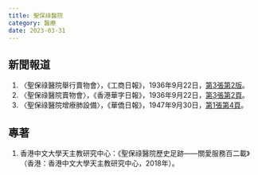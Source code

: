 ```yaml
---
title: 聖保祿醫院
category: 醫療
date: 2023-03-31
---
```

<adsense></adsense>

## 新聞報道
1. 〈聖保祿醫院舉行賣物會〉，《工商日報》，1936年9月22日，[第3張第2版](https://mmis.hkpl.gov.hk/coverpage/-/coverpage/view?_coverpage_WAR_mmisportalportlet_hsf=%E8%81%96%E4%BF%9D%E7%A5%BF%E9%86%AB%E9%99%A2&_coverpage_WAR_mmisportalportlet_actual_q=%28%20verbatim_dc.collection%3A%28%22Old%5C%20HK%5C%20Newspapers%22%29%20%29%20AND+%28%20%28%20allTermsMandatory%3A%28true%29%20OR+all_dc.title%3A%28%E8%81%96%E4%BF%9D%E7%A5%BF%E9%86%AB%E9%99%A2%29%20OR+all_dc.creator%3A%28%E8%81%96%E4%BF%9D%E7%A5%BF%E9%86%AB%E9%99%A2%29%20OR+all_dc.contributor%3A%28%E8%81%96%E4%BF%9D%E7%A5%BF%E9%86%AB%E9%99%A2%29%20OR+all_dc.subject%3A%28%E8%81%96%E4%BF%9D%E7%A5%BF%E9%86%AB%E9%99%A2%29%20OR+fulltext%3A%28%E8%81%96%E4%BF%9D%E7%A5%BF%E9%86%AB%E9%99%A2%29%20OR+all_dc.description%3A%28%E8%81%96%E4%BF%9D%E7%A5%BF%E9%86%AB%E9%99%A2%29%20%29%20%29&_coverpage_WAR_mmisportalportlet_sort_field=dc.publicationdate_bsort&p_r_p_-1078056564_c=QF757YsWv5%2F6rByrziBvQ6dsowcsbn%2Bu&_coverpage_WAR_mmisportalportlet_o=0&_coverpage_WAR_mmisportalportlet_sort_order=asc)。
2. 〈聖保祿醫院賣物會〉，《香港華字日報》，1936年9月22日，[第3張第2頁](https://mmis.hkpl.gov.hk/coverpage/-/coverpage/view?_coverpage_WAR_mmisportalportlet_hsf=%E8%81%96%E4%BF%9D%E7%A5%BF%E9%86%AB%E9%99%A2&p_r_p_-1078056564_c=QF757YsWv59H%2FuxqfBwEJON7YrYnC8nV&_coverpage_WAR_mmisportalportlet_o=1&_coverpage_WAR_mmisportalportlet_actual_q=%28%20verbatim_dc.collection%3A%28%22Old%5C%20HK%5C%20Newspapers%22%29%20%29%20AND+%28%20%28%20allTermsMandatory%3A%28true%29%20OR+all_dc.title%3A%28%E8%81%96%E4%BF%9D%E7%A5%BF%E9%86%AB%E9%99%A2%29%20OR+all_dc.creator%3A%28%E8%81%96%E4%BF%9D%E7%A5%BF%E9%86%AB%E9%99%A2%29%20OR+all_dc.contributor%3A%28%E8%81%96%E4%BF%9D%E7%A5%BF%E9%86%AB%E9%99%A2%29%20OR+all_dc.subject%3A%28%E8%81%96%E4%BF%9D%E7%A5%BF%E9%86%AB%E9%99%A2%29%20OR+fulltext%3A%28%E8%81%96%E4%BF%9D%E7%A5%BF%E9%86%AB%E9%99%A2%29%20OR+all_dc.description%3A%28%E8%81%96%E4%BF%9D%E7%A5%BF%E9%86%AB%E9%99%A2%29%20%29%20%29&_coverpage_WAR_mmisportalportlet_sort_order=asc&_coverpage_WAR_mmisportalportlet_sort_field=dc.publicationdate_bsort)。
3. 〈聖保祿醫院增療肺設備〉，《華僑日報》，1947年9月30日，[第1張第4頁](https://mmis.hkpl.gov.hk/coverpage/-/coverpage/view?_coverpage_WAR_mmisportalportlet_hsf=%E8%81%96%E4%BF%9D%E7%A5%BF%E9%86%AB%E9%99%A2&p_r_p_-1078056564_c=QF757YsWv58JCjtBMMIqogla1VfhpMXI&_coverpage_WAR_mmisportalportlet_o=2&_coverpage_WAR_mmisportalportlet_actual_q=%28%20verbatim_dc.collection%3A%28%22Old%5C%20HK%5C%20Newspapers%22%29%20%29%20AND+%28%20%28%20allTermsMandatory%3A%28true%29%20OR+all_dc.title%3A%28%E8%81%96%E4%BF%9D%E7%A5%BF%E9%86%AB%E9%99%A2%29%20OR+all_dc.creator%3A%28%E8%81%96%E4%BF%9D%E7%A5%BF%E9%86%AB%E9%99%A2%29%20OR+all_dc.contributor%3A%28%E8%81%96%E4%BF%9D%E7%A5%BF%E9%86%AB%E9%99%A2%29%20OR+all_dc.subject%3A%28%E8%81%96%E4%BF%9D%E7%A5%BF%E9%86%AB%E9%99%A2%29%20OR+fulltext%3A%28%E8%81%96%E4%BF%9D%E7%A5%BF%E9%86%AB%E9%99%A2%29%20OR+all_dc.description%3A%28%E8%81%96%E4%BF%9D%E7%A5%BF%E9%86%AB%E9%99%A2%29%20%29%20%29&_coverpage_WAR_mmisportalportlet_sort_order=asc&_coverpage_WAR_mmisportalportlet_sort_field=dc.publicationdate_bsort)。

## 專著
1. 香港中文大學天主教研究中心：《聖保祿醫院歷史足跡——關愛服務百二載》（香港：香港中文大學天主教研究中心，2018年）。